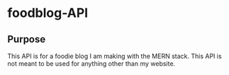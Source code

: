# foodblog-API

## Purpose

This API is for a foodie blog I am making with the MERN stack. This API is not meant to be used for anything other than my website.
